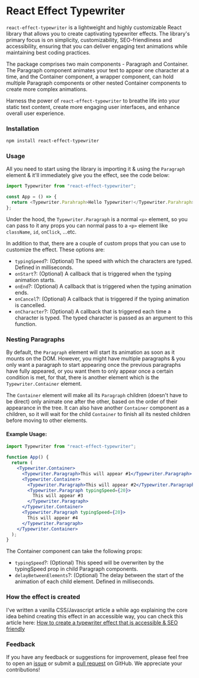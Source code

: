 # React Effect Typewriter

`react-effect-typewriter` is a lightweight and highly customizable React library that allows you to create captivating typewriter effects. The library's primary focus is on simplicity, customizability, SEO-friendliness and accessibility, ensuring that you can deliver engaging text animations while maintaining best coding practices.

The package comprises two main components - Paragraph and Container. The Paragraph component animates your text to appear one character at a time, and the Container component, a wrapper component, can hold multiple Paragraph components or other nested Container components to create more complex animations.

Harness the power of `react-effect-typewriter` to breathe life into your static text content, create more engaging user interfaces, and enhance overall user experience.

### Installation

```bash
npm install react-effect-typewriter
```

### Usage

All you need to start using the library is importing it & using the `Paragraph` element & it'll immediately give you the effect, see the code below:

```javascript
import Typewriter from "react-effect-typewriter";

const App = () => {
  return <Typewriter.Parahraph>Hello Typewriter!</Typewriter.Parahraph>;
};
```

Under the hood, the `Typewriter.Paragraph` is a normal `<p>` element, so you can pass to it any props you can normal pass to a `<p>` element like `className`, `id`, `onClick`, ...etc.

In addition to that, there are a couple of custom props that you can use to customize the effect.
These options are:

- `typingSpeed`?: (Optional) The speed with which the characters are typed. Defined in milliseconds.
- `onStart`?: (Optional) A callback that is triggered when the typing animation starts.
- `onEnd`?: (Optional) A callback that is triggered when the typing animation ends.
- `onCancel`?: (Optional) A callback that is triggered if the typing animation is cancelled.
- `onCharacter`?: (Optional) A callback that is triggered each time a character is typed. The typed character is passed as an argument to this function.

### Nesting Paragraphs

By default, the `Paragraph` element will start its animation as soon as it mounts on the DOM.
However, you might have multiple paragraphs & you only want a paragraph to start appearing once the previous paragraphs have fully appeared, or you want them to only appear once a certain condition is met, for that, there is another element which is the `Typewriter.Container` element.

The `Container` element will make all its `Paragraph` children (doesn't have to be direct) only animate one after the other, based on the order of their appearance in the tree.
It can also have another `Container` component as a children, so it will wait for the child `Container` to finish all its nested children before moving to other elements.

#### Example Usage:

```jsx
import Typewriter from "react-effect-typewriter";

function App() {
  return (
    <Typewriter.Container>
      <Typewriter.Paragraph>This will appear #1</Typewriter.Paragraph>
      <Typewriter.Container>
        <Typewriter.Paragraph>This will appear #2</Typewriter.Paragraph>
        <Typewriter.Paragraph typingSpeed={20}>
          This will appear #3
        </Typewriter.Paragraph>
      </Typewriter.Container>
      <Typewriter.Paragraph typingSpeed={20}>
        This will appear #4
      </Typewriter.Paragraph>
    </Typewriter.Container>
  );
}
```

The Container component can take the following props:

- `typingSpeed`?: (Optional) This speed will be overwriten by the typingSpeed prop in child Paragraph components.
- `delayBetweenElements`?: (Optional) The delay between the start of the animation of each child element. Defined in milliseconds.

### How the effect is created

I've written a vanilla CSS/Javascript article a while ago explaining the core idea behind creating this effect in an accessible way, you can check this article here:
[How to create a typewriter effect that is accessible & SEO friendly](https://mtg-dev.tech/blog/how-to-create-typewriter-effect-that-is-accessible-and-seo-friendly)

### Feedback

If you have any feedback or suggestions for improvement, please feel free to open an [issue](https://github.com/MTG2000/react-typewriter-effect/issues) or submit a [pull request](https://github.com/MTG2000/react-typewriter-effect/pulls) on GitHub. We appreciate your contributions!
